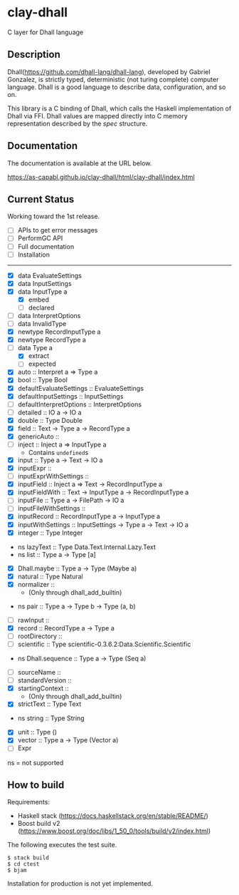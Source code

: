 clay-dhall
=============================

C layer for Dhall language

Description
-----------------------------
Dhall(https://github.com/dhall-lang/dhall-lang), developed by Gabriel Gonzalez, is strictly typed, deterministic (not turing complete) computer language.
Dhall is a good language to describe data, configuration, and so on.

This library is a C binding of Dhall, which calls the Haskell implementation of Dhall via FFI.
Dhall values are mapped directly into C memory representation described by the *spec* structure.


Documentation
-----------------------------
The documentation is available at the URL below.

https://as-capabl.github.io/clay-dhall/html/clay-dhall/index.html


Current Status
-----------------------------
Working toward the 1st release.

- [ ] APIs to get error messages
- [ ] PerformGC API
- [ ] Full documentation
- [ ] Installation

-----

- [x] data EvaluateSettings
- [x] data InputSettings
- [x] data InputType a
  - [x] embed
  - [ ] declared
- [ ] data InterpretOptions
- [ ] data InvalidType
- [x] newtype RecordInputType a
- [x] newtype RecordType a
- [ ] data Type a
  - [x] extract
  - [ ] expected
- [x] auto :: Interpret a => Type a
- [x] bool :: Type Bool
- [x] defaultEvaluateSettings :: EvaluateSettings
- [x] defaultInputSettings :: InputSettings
- [ ] defaultInterpretOptions :: InterpretOptions
- [ ] detailed :: IO a -> IO a
- [x] double :: Type Double
- [x] field :: Text -> Type a -> RecordType a
- [x] genericAuto ::
- [ ] inject :: Inject a => InputType a
  - Contains `undefined`s
- [x] input :: Type a -> Text -> IO a
- [x] inputExpr ::
- [ ] inputExprWithSettings ::
- [x] inputField :: Inject a => Text -> RecordInputType a
- [x] inputFieldWith :: Text -> InputType a -> RecordInputType a
- [ ] inputFile :: Type a -> FilePath -> IO a
- [ ] inputFileWithSettings ::
- [x] inputRecord :: RecordInputType a -> InputType a
- [x] inputWithSettings :: InputSettings -> Type a -> Text -> IO a
- [x] integer :: Type Integer
- ns lazyText :: Type Data.Text.Internal.Lazy.Text
- ns list :: Type a -> Type [a]
- [x] Dhall.maybe :: Type a -> Type (Maybe a)
- [x] natural :: Type Natural
- [x] normalizer ::
  - (Only through dhall_add_builtin)
- ns pair :: Type a -> Type b -> Type (a, b)
- [ ] rawInput ::
- [x] record :: RecordType a -> Type a
- [ ] rootDirectory ::
- [ ] scientific :: Type scientific-0.3.6.2:Data.Scientific.Scientific
- ns Dhall.sequence :: Type a -> Type (Seq a)
- [ ] sourceName ::
- [ ] standardVersion ::
- [x] startingContext ::
  - (Only through dhall_add_builtin)
- [x]  strictText :: Type Text
- ns string :: Type String
- [x] unit :: Type ()
- [x] vector :: Type a -> Type (Vector a)
- [ ] Expr

ns = not supported

How to build
-----------------------------

Requirements:

- Haskell stack (https://docs.haskellstack.org/en/stable/README/)
- Boost build v2 (https://www.boost.org/doc/libs/1_50_0/tools/build/v2/index.html)

The following executes the test suite.

```
$ stack build
$ cd ctest
$ bjam
```

Installation for production is not yet implemented.